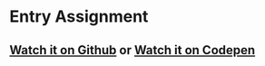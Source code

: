 # Entry Assignment 
## [Watch it on Github](https://acimanx.github.io/hyf-html-css/week0) or [Watch it on Codepen](https://codepen.io/acimanx/pen/rvZreW)
